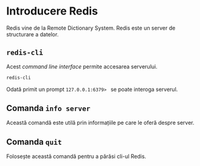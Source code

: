 # Introducere Redis

Redis vine de la Remote Dictionary System. Redis este un server de structurare a datelor.

## `redis-cli`

Acest *command line interface* permite accesarea serverului.

```bash
redis-cli
```

Odată primit un prompt `127.0.0.1:6379> ` se poate interoga serverul.

## Comanda `info server`

Această comandă este utilă prin informațiile pe care le oferă despre server.

## Comanda `quit`

Folosește această comandă pentru a părăsi cli-ul Redis.
